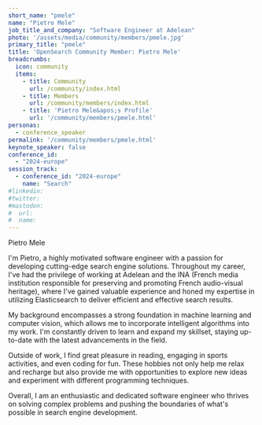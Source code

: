 ```yaml
---
short_name: "pmele"
name: "Pietro Mele"
job_title_and_company: "Software Engineer at Adelean"
photo: '/assets/media/community/members/pmele.jpg'
primary_title: "pmele"
title: 'OpenSearch Community Member: Pietro Mele'
breadcrumbs:
  icon: community
  items:
    - title: Community
      url: /community/index.html
    - title: Members
      url: /community/members/index.html
    - title: 'Pietro Mele&apos;s Profile'
      url: '/community/members/pmele.html'
personas:
  - conference_speaker
permalink: '/community/members/pmele.html'
keynote_speaker: false
conference_id: 
  - "2024-europe"
session_track: 
  - conference_id: "2024-europe"
    name: "Search"
#linkedin: 
#twitter: 
#mastodon:
#  url: 
#  name: 
---
```

Pietro Mele

I'm Pietro, a highly motivated software engineer with a passion for developing cutting-edge search engine solutions. Throughout my career, I've had the privilege of working at Adelean and the INA (French media institution responsible for preserving and promoting French audio-visual heritage), where I've gained valuable experience and honed my expertise in utilizing Elasticsearch to deliver efficient and effective search results.

My background encompasses a strong foundation in machine learning and computer vision, which allows me to incorporate intelligent algorithms into my work. I'm constantly driven to learn and expand my skillset, staying up-to-date with the latest advancements in the field.

Outside of work, I find great pleasure in reading, engaging in sports activities, and even coding for fun. These hobbies not only help me relax and recharge but also provide me with opportunities to explore new ideas and experiment with different programming techniques.

Overall, I am an enthusiastic and dedicated software engineer who thrives on solving complex problems and pushing the boundaries of what's possible in search engine development.